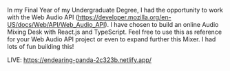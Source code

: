 In my Final Year of my Undergraduate Degree, I had the opportunity to work with the Web Audio API (https://developer.mozilla.org/en-US/docs/Web/API/Web_Audio_API).
I have chosen to build an online Audio Mixing Desk with React.js and TypeScript.
Feel free to use this as reference for your Web Audio API project or even to expand further this Mixer. I had lots of fun building this! 

LIVE: https://endearing-panda-2c323b.netlify.app/
